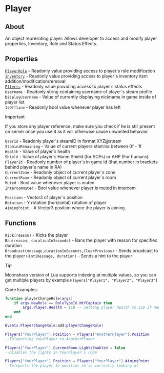 # Player

## About
An object represnting player. Allows developer to access and modify player properties, Inventory, Role and Status Effects.<br>


## Properties
[`PlayerRole`](https://github.com/davidsebesta1/LuaLabPlugin/blob/master/Docs/Objects/Player/PlayerRole.md) - Readonly value providing access to player´s role modification<br>
[`Inventory`](https://github.com/davidsebesta1/LuaLabPlugin/blob/master/Docs/Objects/Player/PlayerInventory.md) - Readonly value providing access to player´s inventory item addition/modification/removal<br>
[`Effects`](https://github.com/davidsebesta1/LuaLabPlugin/blob/master/Docs/Objects/Player/PlayerEffects.md) - Readonly value providing access to player´s status effects<br>
`Username` - Readonly string containing username of player´s steam profile<br>
`DisplayUsername` - Value of currently displaying nickname in game inside of player list<br>
`IsOffline` - Readonly bool value whenever player has left<br>

> [!IMPORTANT]
> If you store any player reference, make sure you check if he is still present on server once you use it as it will otherwise cause unwanted behavior

`UserId` - Readonly player´s steamID in format XYZ@steam<br>
`StaminaRemaining` - Value of current players stamina between 0f - 1f<br>
`Health` - Value of player´s health<br>
`Shield` - Value of player´s Hume Shield (for SCPs) or AHP (For humans)<br>
`PlayerId` - Readonly number of player´s in game id (that number in brackets behind player´s name in RA)<br>
`CurrentZone` - Readonly object of current player´s zone<br>
`CurrentRoom` - Readonly object of current player´s room<br>
`Muted` - Bool value whenever player is muted<br>
`IntercomMuted` - Bool value whenever player is muted in intercom<br>

`Position` - Vector3 of player´s position<br>
`Rotation` - Y rotation (horizontal) rotation of player<br>
`AimingPoint` - A Vector3 position where the player is aiming.<br>

## Functions
`Kick(reason)` - Kicks the player<br>
`Ban(reason, durationInSeconds)` -  Bans the player with reason for specified duration<br>
`Broadcast(message,durationInSeconds,ClearPrevious)` - Sends broadcast to the player
`Hint(message, duration)` - Sends a hint to the player

> [!TIP]
> Moonsharp version of Lua supports indexing at multiple values, so you can get multiple players by example `Players["Player1", "Player2", "Player3"]`

Code Examples:

```lua
function playerChangeRole(args)
    if args.NewRole == RoleTypeId.NtfCaptain then
        args.Player.Health = 110 -- Setting player health to 110 if new role is NtfCaptain
    end
end

Events.PlayerChangeRole:add(playerChangeRole)
```

```lua
Players["YourPlayer"].Position = Players["AnotherPlayer"].Position
--Teleporting YourPlayer to AnotherPlayer
```

```lua
Players["YourPlayer"].CurrentRoom.LightsEnabled = false
--Disables the lights in YourPlayer´s room
```

```lua
Players["YourPlayer"].Position = Players["YourPlayer"].AimingPoint
--Teleports the player to position he is currently looking at
```
